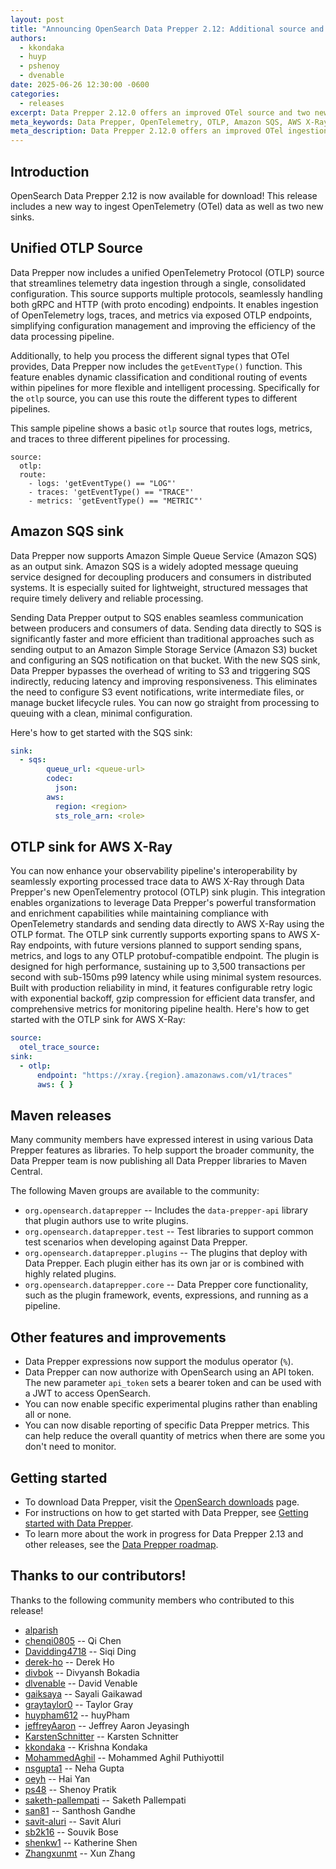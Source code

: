 ```yaml
---
layout: post
title: "Announcing OpenSearch Data Prepper 2.12: Additional source and sinks for your data ingestion needs"
authors:
  - kkondaka
  - huyp
  - pshenoy
  - dvenable
date: 2025-06-26 12:30:00 -0600
categories:
  - releases
excerpt: Data Prepper 2.12.0 offers an improved OTel source and two new sinks for improved data ingestion as well as additional features and improvements.
meta_keywords: Data Prepper, OpenTelemetry, OTLP, Amazon SQS, AWS X-Ray
meta_description: Data Prepper 2.12.0 offers an improved OTel ingestion experience and two new sinks for improved data ingestion---an Amazon SQS sink and an OTLP sink for AWS X-Ray---as well as additional features and improvements.
---
```


## Introduction

OpenSearch Data Prepper 2.12 is now available for download!
This release includes a new way to ingest OpenTelemetry (OTel) data as well as two new sinks.

## Unified OTLP Source

Data Prepper now includes a unified OpenTelemetry Protocol (OTLP) source that streamlines telemetry data ingestion through a single, consolidated configuration. This source supports multiple protocols, seamlessly handling both gRPC and HTTP (with proto encoding) endpoints. It enables ingestion of OpenTelemetry logs, traces, and metrics via exposed OTLP endpoints, simplifying configuration management and improving the efficiency of the data processing pipeline.

Additionally, to help you process the different signal types that OTel provides, Data Prepper now includes the `getEventType()` function. 
This feature enables dynamic classification and conditional routing of events within pipelines for more flexible and intelligent processing. 
Specifically for the `otlp` source, you can use this route the different types to different pipelines.

This sample pipeline shows a basic `otlp` source that routes logs, metrics, and traces to three different pipelines for processing.

```
source:
  otlp:
  route:
    - logs: 'getEventType() == "LOG"'
    - traces: 'getEventType() == "TRACE"'
    - metrics: 'getEventType() == "METRIC"'
```

## Amazon SQS sink

Data Prepper now supports Amazon Simple Queue Service (Amazon SQS) as an output sink. Amazon SQS is a widely adopted message queuing service designed for decoupling producers and consumers in distributed systems. It is especially suited for lightweight, structured messages that require timely delivery and reliable processing.

Sending Data Prepper output to SQS enables seamless communication between producers and consumers of data. Sending data directly to SQS is significantly faster and more efficient than traditional approaches such as sending output to an Amazon Simple Storage Service (Amazon S3) bucket and configuring an SQS notification on that bucket. With the new SQS sink, Data Prepper bypasses the overhead of writing to S3 and triggering SQS indirectly, reducing latency and improving responsiveness. This eliminates the need to configure S3 event notifications, write intermediate files, or manage bucket lifecycle rules. You can now go straight from processing to queuing with a clean, minimal configuration.

Here's how to get started with the SQS sink:

```yaml
sink:
  - sqs:
        queue_url: <queue-url>
        codec:
          json:
        aws:
          region: <region>
          sts_role_arn: <role>
```

## OTLP sink for AWS X-Ray

You can now enhance your observability pipeline's interoperability by seamlessly exporting processed trace data to AWS X-Ray through Data Prepper's new OpenTelementry protocol (OTLP) sink plugin. This integration enables organizations to leverage Data Prepper's powerful transformation and enrichment capabilities while maintaining compliance with OpenTelemetry standards and sending data directly to AWS X-Ray using the OTLP format. The OTLP sink currently supports exporting spans to AWS X-Ray endpoints, with future versions planned to support sending spans, metrics, and logs to any OTLP protobuf-compatible endpoint. The plugin is designed for high performance, sustaining up to 3,500 transactions per second with sub-150ms p99 latency while using minimal system resources. Built with production reliability in mind, it features configurable retry logic with exponential backoff, gzip compression for efficient data transfer, and comprehensive metrics for monitoring pipeline health. Here's how to get started with the OTLP sink for AWS X-Ray:

```yaml
source:
  otel_trace_source:
sink:
  - otlp:
      endpoint: "https://xray.{region}.amazonaws.com/v1/traces"
      aws: { }
```

## Maven releases

Many community members have expressed interest in using various Data Prepper features as libraries.
To help support the broader community, the Data Prepper team is now publishing all Data Prepper libraries to Maven Central.

The following Maven groups are available to the community:

* `org.opensearch.dataprepper` -- Includes the `data-prepper-api` library that plugin authors use to write plugins.
* `org.opensearch.dataprepper.test` -- Test libraries to support common test scenarios when developing against Data Prepper.
* `org.opensearch.dataprepper.plugins` -- The plugins that deploy with Data Prepper. Each plugin either has its own jar or is combined with highly related plugins.
* `org.opensearch.dataprepper.core` -- Data Prepper core functionality, such as the plugin framework, events, expressions, and running as a pipeline.

## Other features and improvements

* Data Prepper expressions now support the modulus operator (`%`).
* Data Prepper can now authorize with OpenSearch using an API token. The new parameter `api_token` sets a bearer token and can be used with a JWT to access OpenSearch.
* You can now enable specific experimental plugins rather than enabling all or none.
* You can now disable reporting of specific Data Prepper metrics. This can help reduce the overall quantity of metrics when there are some you don't need to monitor.

## Getting started

* To download Data Prepper, visit the [OpenSearch downloads](https://opensearch.org/downloads.html) page.
* For instructions on how to get started with Data Prepper, see [Getting started with Data Prepper](https://opensearch.org/docs/latest/data-prepper/getting-started/).
* To learn more about the work in progress for Data Prepper 2.13 and other releases, see the [Data Prepper roadmap](https://github.com/orgs/opensearch-project/projects/221).

## Thanks to our contributors!

Thanks to the following community members who contributed to this release!

* [alparish](https://github.com/alparish)
* [chenqi0805](https://github.com/chenqi0805) -- Qi Chen
* [Davidding4718](https://github.com/Davidding4718) -- Siqi Ding
* [derek-ho](https://github.com/derek-ho) -- Derek Ho
* [divbok](https://github.com/divbok) -- Divyansh Bokadia
* [dlvenable](https://github.com/dlvenable) -- David Venable
* [gaiksaya](https://github.com/gaiksaya) -- Sayali Gaikawad
* [graytaylor0](https://github.com/graytaylor0) -- Taylor Gray
* [huypham612](https://github.com/huypham612) -- huyPham
* [jeffreyAaron](https://github.com/jeffreyAaron) -- Jeffrey Aaron Jeyasingh
* [KarstenSchnitter](https://github.com/KarstenSchnitter) -- Karsten Schnitter
* [kkondaka](https://github.com/kkondaka) -- Krishna Kondaka
* [MohammedAghil](https://github.com/MohammedAghil) -- Mohammed Aghil Puthiyottil
* [nsgupta1](https://github.com/nsgupta1) -- Neha Gupta
* [oeyh](https://github.com/oeyh) -- Hai Yan
* [ps48](https://github.com/ps48) -- Shenoy Pratik
* [saketh-pallempati](https://github.com/saketh-pallempati) -- Saketh Pallempati
* [san81](https://github.com/san81) -- Santhosh Gandhe
* [savit-aluri](https://github.com/savit-aluri) -- Savit Aluri
* [sb2k16](https://github.com/sb2k16) -- Souvik Bose
* [shenkw1](https://github.com/shenkw1) -- Katherine Shen
* [Zhangxunmt](https://github.com/Zhangxunmt) -- Xun Zhang
